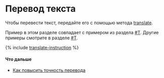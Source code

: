 # Перевод текста

Чтобы перевести текст, передайте его с помощью метода [translate](../api-ref/Translation/translate).

Пример в этом разделе совпадает с примером из раздела [#T](../quickstart.md). Другие примеры смотрите в разделе [#T](better-quality.md).

{% include [translate-instruction](../../_includes/translate/translate-instruction.md) %}

#### Что дальше

* [Как повысить точность перевода](better-quality.md)